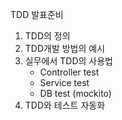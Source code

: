 TDD 발표준비

1. TDD의 정의
2. TDD개발 방법의 예시
3. 실무에서 TDD의 사용법
   - Controller test
   - Service test
   - DB test (mockito)
4. TDD와 테스트 자동화

